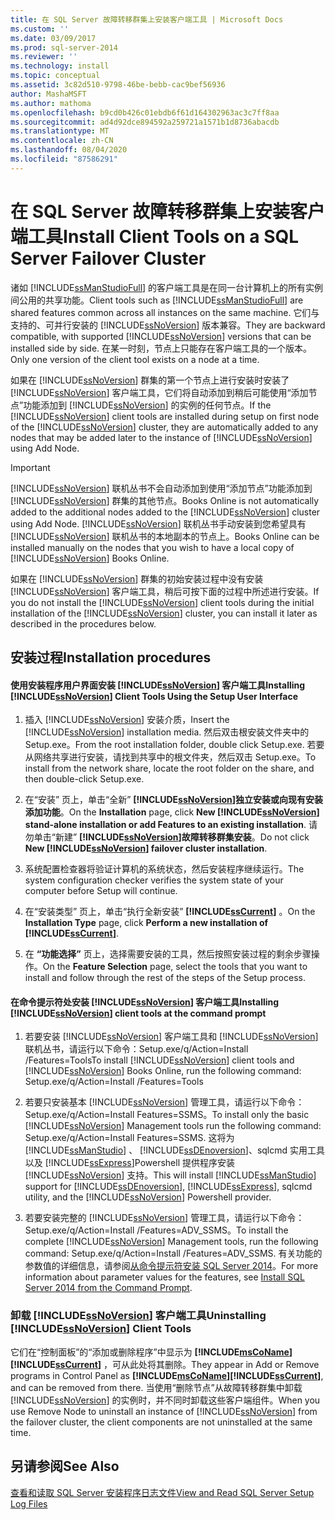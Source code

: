 ```yaml
---
title: 在 SQL Server 故障转移群集上安装客户端工具 | Microsoft Docs
ms.custom: ''
ms.date: 03/09/2017
ms.prod: sql-server-2014
ms.reviewer: ''
ms.technology: install
ms.topic: conceptual
ms.assetid: 3c82d510-9798-46be-bebb-cac9bef56936
author: MashaMSFT
ms.author: mathoma
ms.openlocfilehash: b9cd0b426c01ebdb6f61d164302963ac3c7ff8aa
ms.sourcegitcommit: ad4d92dce894592a259721a1571b1d8736abacdb
ms.translationtype: MT
ms.contentlocale: zh-CN
ms.lasthandoff: 08/04/2020
ms.locfileid: "87586291"
---
```

# <a name="install-client-tools-on-a-sql-server-failover-cluster"></a><span data-ttu-id="cffea-102">在 SQL Server 故障转移群集上安装客户端工具</span><span class="sxs-lookup"><span data-stu-id="cffea-102">Install Client Tools on a SQL Server Failover Cluster</span></span>
  <span data-ttu-id="cffea-103">诸如 [!INCLUDE[ssManStudioFull](../../../includes/ssmanstudiofull-md.md)] 的客户端工具是在同一台计算机上的所有实例间公用的共享功能。</span><span class="sxs-lookup"><span data-stu-id="cffea-103">Client tools such as [!INCLUDE[ssManStudioFull](../../../includes/ssmanstudiofull-md.md)] are shared features common across all instances on the same machine.</span></span> <span data-ttu-id="cffea-104">它们与支持的、可并行安装的 [!INCLUDE[ssNoVersion](../../../includes/ssnoversion-md.md)] 版本兼容。</span><span class="sxs-lookup"><span data-stu-id="cffea-104">They are backward compatible, with supported [!INCLUDE[ssNoVersion](../../../includes/ssnoversion-md.md)] versions that can be installed side by side.</span></span> <span data-ttu-id="cffea-105">在某一时刻，节点上只能存在客户端工具的一个版本。</span><span class="sxs-lookup"><span data-stu-id="cffea-105">Only one version of the client tool exists on a node at a time.</span></span>  
  
 <span data-ttu-id="cffea-106">如果在 [!INCLUDE[ssNoVersion](../../../includes/ssnoversion-md.md)] 群集的第一个节点上进行安装时安装了 [!INCLUDE[ssNoVersion](../../../includes/ssnoversion-md.md)] 客户端工具，它们将自动添加到稍后可能使用“添加节点”功能添加到 [!INCLUDE[ssNoVersion](../../../includes/ssnoversion-md.md)] 的实例的任何节点。</span><span class="sxs-lookup"><span data-stu-id="cffea-106">If the [!INCLUDE[ssNoVersion](../../../includes/ssnoversion-md.md)] client tools are installed during setup on first node of the [!INCLUDE[ssNoVersion](../../../includes/ssnoversion-md.md)] cluster, they are automatically added to any nodes that may be added later to the instance of [!INCLUDE[ssNoVersion](../../../includes/ssnoversion-md.md)] using Add Node.</span></span>  
  
> [!IMPORTANT]  
>  [!INCLUDE[ssNoVersion](../../../includes/ssnoversion-md.md)] <span data-ttu-id="cffea-107">联机丛书不会自动添加到使用“添加节点”功能添加到 [!INCLUDE[ssNoVersion](../../../includes/ssnoversion-md.md)] 群集的其他节点。</span><span class="sxs-lookup"><span data-stu-id="cffea-107">Books Online is not automatically added to the additional nodes added to the [!INCLUDE[ssNoVersion](../../../includes/ssnoversion-md.md)] cluster using Add Node.</span></span> [!INCLUDE[ssNoVersion](../../../includes/ssnoversion-md.md)] <span data-ttu-id="cffea-108">联机丛书手动安装到您希望具有 [!INCLUDE[ssNoVersion](../../../includes/ssnoversion-md.md)] 联机丛书的本地副本的节点上。</span><span class="sxs-lookup"><span data-stu-id="cffea-108">Books Online can be installed manually on the nodes that you wish to have a local copy of [!INCLUDE[ssNoVersion](../../../includes/ssnoversion-md.md)] Books Online.</span></span>  
  
 <span data-ttu-id="cffea-109">如果在 [!INCLUDE[ssNoVersion](../../../includes/ssnoversion-md.md)] 群集的初始安装过程中没有安装 [!INCLUDE[ssNoVersion](../../../includes/ssnoversion-md.md)] 客户端工具，稍后可按下面的过程中所述进行安装。</span><span class="sxs-lookup"><span data-stu-id="cffea-109">If you do not install the [!INCLUDE[ssNoVersion](../../../includes/ssnoversion-md.md)] client tools during the initial installation of the [!INCLUDE[ssNoVersion](../../../includes/ssnoversion-md.md)] cluster, you can install it later as described in the procedures below.</span></span>  
  
## <a name="installation-procedures"></a><span data-ttu-id="cffea-110">安装过程</span><span class="sxs-lookup"><span data-stu-id="cffea-110">Installation procedures</span></span>  
  
#### <a name="installing-ssnoversion-client-tools-using-the-setup-user-interface"></a><span data-ttu-id="cffea-111">使用安装程序用户界面安装 [!INCLUDE[ssNoVersion](../../../includes/ssnoversion-md.md)] 客户端工具</span><span class="sxs-lookup"><span data-stu-id="cffea-111">Installing [!INCLUDE[ssNoVersion](../../../includes/ssnoversion-md.md)] Client Tools Using the Setup User Interface</span></span>  
  
1.  <span data-ttu-id="cffea-112">插入 [!INCLUDE[ssNoVersion](../../../includes/ssnoversion-md.md)] 安装介质，</span><span class="sxs-lookup"><span data-stu-id="cffea-112">Insert the [!INCLUDE[ssNoVersion](../../../includes/ssnoversion-md.md)] installation media.</span></span> <span data-ttu-id="cffea-113">然后双击根安装文件夹中的 Setup.exe。</span><span class="sxs-lookup"><span data-stu-id="cffea-113">From the root installation folder, double click Setup.exe.</span></span> <span data-ttu-id="cffea-114">若要从网络共享进行安装，请找到共享中的根文件夹，然后双击 Setup.exe。</span><span class="sxs-lookup"><span data-stu-id="cffea-114">To install from the network share, locate the root folder on the share, and then double-click Setup.exe.</span></span>  
  
2.  <span data-ttu-id="cffea-115">在“安装”  页上，单击“全新” **[!INCLUDE[ssNoVersion](../../../includes/ssnoversion-md.md)]独立安装或向现有安装添加功能**。</span><span class="sxs-lookup"><span data-stu-id="cffea-115">On the **Installation** page, click **New [!INCLUDE[ssNoVersion](../../../includes/ssnoversion-md.md)] stand-alone installation or add Features to an existing installation**.</span></span> <span data-ttu-id="cffea-116">请勿单击“新建” **[!INCLUDE[ssNoVersion](../../../includes/ssnoversion-md.md)]故障转移群集安装**。</span><span class="sxs-lookup"><span data-stu-id="cffea-116">Do not click **New [!INCLUDE[ssNoVersion](../../../includes/ssnoversion-md.md)] failover cluster installation**.</span></span>  
  
3.  <span data-ttu-id="cffea-117">系统配置检查器将验证计算机的系统状态，然后安装程序继续运行。</span><span class="sxs-lookup"><span data-stu-id="cffea-117">The system configuration checker verifies the system state of your computer before Setup will continue.</span></span>  
  
4.  <span data-ttu-id="cffea-118">在“安装类型”  页上，单击“执行全新安装” **[!INCLUDE[ssCurrent](../../../includes/sscurrent-md.md)]** 。</span><span class="sxs-lookup"><span data-stu-id="cffea-118">On the **Installation Type** page, click **Perform a new installation of [!INCLUDE[ssCurrent](../../../includes/sscurrent-md.md)]**.</span></span>  
  
5.  <span data-ttu-id="cffea-119">在 **“功能选择”** 页上，选择需要安装的工具，然后按照安装过程的剩余步骤操作。</span><span class="sxs-lookup"><span data-stu-id="cffea-119">On the **Feature Selection** page, select the tools that you want to install and follow through the rest of the steps of the Setup process.</span></span>  
  
#### <a name="installing-ssnoversion-client-tools-at-the-command-prompt"></a><span data-ttu-id="cffea-120">在命令提示符处安装 [!INCLUDE[ssNoVersion](../../../includes/ssnoversion-md.md)] 客户端工具</span><span class="sxs-lookup"><span data-stu-id="cffea-120">Installing [!INCLUDE[ssNoVersion](../../../includes/ssnoversion-md.md)] client tools at the command prompt</span></span>  
  
1.  <span data-ttu-id="cffea-121">若要安装 [!INCLUDE[ssNoVersion](../../../includes/ssnoversion-md.md)] 客户端工具和 [!INCLUDE[ssNoVersion](../../../includes/ssnoversion-md.md)] 联机丛书，请运行以下命令：Setup.exe/q/Action=Install /Features=Tools</span><span class="sxs-lookup"><span data-stu-id="cffea-121">To install [!INCLUDE[ssNoVersion](../../../includes/ssnoversion-md.md)] client tools and [!INCLUDE[ssNoVersion](../../../includes/ssnoversion-md.md)] Books Online, run the following command: Setup.exe/q/Action=Install /Features=Tools</span></span>  
  
2.  <span data-ttu-id="cffea-122">若要只安装基本 [!INCLUDE[ssNoVersion](../../../includes/ssnoversion-md.md)] 管理工具，请运行以下命令：Setup.exe/q/Action=Install Features=SSMS。</span><span class="sxs-lookup"><span data-stu-id="cffea-122">To install only the basic [!INCLUDE[ssNoVersion](../../../includes/ssnoversion-md.md)] Management tools run the following command: Setup.exe/q/Action=Install Features=SSMS.</span></span> <span data-ttu-id="cffea-123">这将为 [!INCLUDE[ssManStudio](../../../includes/ssmanstudio-md.md)] 、 [!INCLUDE[ssDEnoversion](../../../includes/ssdenoversion-md.md)]、sqlcmd 实用工具以及 [!INCLUDE[ssExpress](../../../includes/ssexpress-md.md)]Powershell 提供程序安装 [!INCLUDE[ssNoVersion](../../../includes/ssnoversion-md.md)] 支持。</span><span class="sxs-lookup"><span data-stu-id="cffea-123">This will install [!INCLUDE[ssManStudio](../../../includes/ssmanstudio-md.md)] support for [!INCLUDE[ssDEnoversion](../../../includes/ssdenoversion-md.md)], [!INCLUDE[ssExpress](../../../includes/ssexpress-md.md)], sqlcmd utility, and the [!INCLUDE[ssNoVersion](../../../includes/ssnoversion-md.md)] Powershell provider.</span></span>  
  
3.  <span data-ttu-id="cffea-124">若要安装完整的 [!INCLUDE[ssNoVersion](../../../includes/ssnoversion-md.md)] 管理工具，请运行以下命令：Setup.exe/q/Action=Install /Features=ADV_SSMS。</span><span class="sxs-lookup"><span data-stu-id="cffea-124">To install the complete [!INCLUDE[ssNoVersion](../../../includes/ssnoversion-md.md)] Management tools, run the following command: Setup.exe/q/Action=Install /Features=ADV_SSMS.</span></span> <span data-ttu-id="cffea-125">有关功能的参数值的详细信息，请参阅[从命令提示符安装 SQL Server 2014](../../../database-engine/install-windows/install-sql-server-from-the-command-prompt.md)。</span><span class="sxs-lookup"><span data-stu-id="cffea-125">For more information about parameter values for the features, see [Install SQL Server 2014 from the Command Prompt](../../../database-engine/install-windows/install-sql-server-from-the-command-prompt.md).</span></span>  
  
### <a name="uninstalling-ssnoversion-client-tools"></a><span data-ttu-id="cffea-126">卸载 [!INCLUDE[ssNoVersion](../../../includes/ssnoversion-md.md)] 客户端工具</span><span class="sxs-lookup"><span data-stu-id="cffea-126">Uninstalling [!INCLUDE[ssNoVersion](../../../includes/ssnoversion-md.md)] Client Tools</span></span>  
 <span data-ttu-id="cffea-127">它们在“控制面板”的“添加或删除程序”中显示为 **[!INCLUDE[msCoName](../../../includes/msconame-md.md)][!INCLUDE[ssCurrent](../../../includes/sscurrent-md.md)]** ，可从此处将其删除。</span><span class="sxs-lookup"><span data-stu-id="cffea-127">They appear in Add or Remove programs in Control Panel as **[!INCLUDE[msCoName](../../../includes/msconame-md.md)][!INCLUDE[ssCurrent](../../../includes/sscurrent-md.md)]**, and can be removed from there.</span></span> <span data-ttu-id="cffea-128">当使用“删除节点”从故障转移群集中卸载 [!INCLUDE[ssNoVersion](../../../includes/ssnoversion-md.md)] 的实例时，并不同时卸载这些客户端组件。</span><span class="sxs-lookup"><span data-stu-id="cffea-128">When you use Remove Node to uninstall an instance of [!INCLUDE[ssNoVersion](../../../includes/ssnoversion-md.md)] from the failover cluster, the client components are not uninstalled at the same time.</span></span>  
  
## <a name="see-also"></a><span data-ttu-id="cffea-129">另请参阅</span><span class="sxs-lookup"><span data-stu-id="cffea-129">See Also</span></span>  
 [<span data-ttu-id="cffea-130">查看和读取 SQL Server 安装程序日志文件</span><span class="sxs-lookup"><span data-stu-id="cffea-130">View and Read SQL Server Setup Log Files</span></span>](../../../database-engine/install-windows/view-and-read-sql-server-setup-log-files.md)  
  
  
